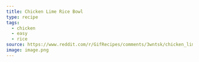 ```yaml
---
title: Chicken Lime Rice Bowl
type: recipe
tags:
  - chicken
  - easy
  - rice
source: https://www.reddit.com/r/GifRecipes/comments/3wntsk/chicken_lime_rice_bowl_with_black_beans/
image: image.png
---
```

